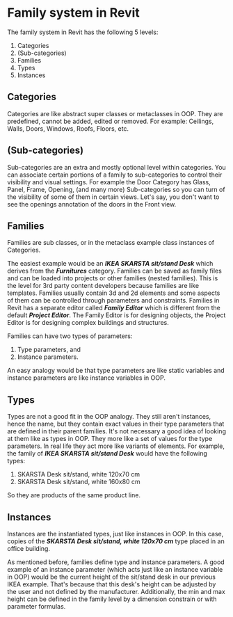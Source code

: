 Family system in Revit
======================

The family system in Revit has the following 5 levels:

  1. Categories
  2. (Sub-categories)
  3. Families
  4. Types
  5. Instances


Categories
----------

Categories are like abstract super classes or metaclasses in OOP. They are 
predefined, cannot be added, edited or removed. For example: Ceilings, Walls,
Doors, Windows, Roofs, Floors, etc.


(Sub-categories)
----------------

Sub-categories are an extra and mostly optional level within categories. You can
associate certain portions of a family to sub-categories to control their 
visibility and visual settings. For example the Door Category has Glass, Panel, 
Frame, Opening, (and many more) Sub-categories so you can turn of the visibility
of some of them in certain views. Let's say, you don't want to see the openings 
annotation of the doors in the Front view.


Families
--------

Families are sub classes, or in the metaclass example class instances of 
Categories. 

The easiest example would be an ***IKEA SKARSTA sit/stand Desk*** which derives 
from the ***Furnitures*** category. Families can be saved as family files and 
can be loaded into projects or other families (nested families). This is the 
level for 3rd party content developers because families are like templates. 
Families usually contain 3d and 2d elements and some aspects of them can be 
controlled through parameters and constraints. Families in Revit has a separate 
editor called ***Family Editor*** which is different from the default 
***Project Editor***. The Family Editor is for designing objects, the Project 
Editor is for designing complex buildings and structures.

Families can have two types of parameters: 

  1. Type parameters, and 
  2. Instance parameters. 

An easy analogy would be that type parameters are like static variables and 
instance parameters are like instance variables in OOP.


Types
-----

Types are not a good fit in the OOP analogy. They still aren't instances, hence 
the name, but they contain exact values in their type parameters that are 
defined in their parent families. It's not necessary a good idea of looking at 
them like as types in OOP. They more like a set of values for the type 
parameters. In real life they act more like variants of elements. For example, 
the family of ***IKEA SKARSTA sit/stand Desk*** would have the following types:

  1. SKARSTA Desk sit/stand, white 120x70 cm
  2. SKARSTA Desk sit/stand, white 160x80 cm

So they are products of the same product line.


Instances
---------

Instances are the instantiated types, just like instances in OOP. In this case, 
copies of the ***SKARSTA Desk sit/stand, white 120x70 cm*** type placed in an 
office building.

As mentioned before, families define type and instance parameters. A good 
example of an instance parameter (which acts just like an instance variable in 
OOP) would be the current height of the sit/stand desk in our previous IKEA 
example. That's because that this desk's height can be adjusted by the user and 
not defined by the manufacturer. Additionally, the min and max height can be 
defined in the family level by a dimension constrain or with parameter formulas.



